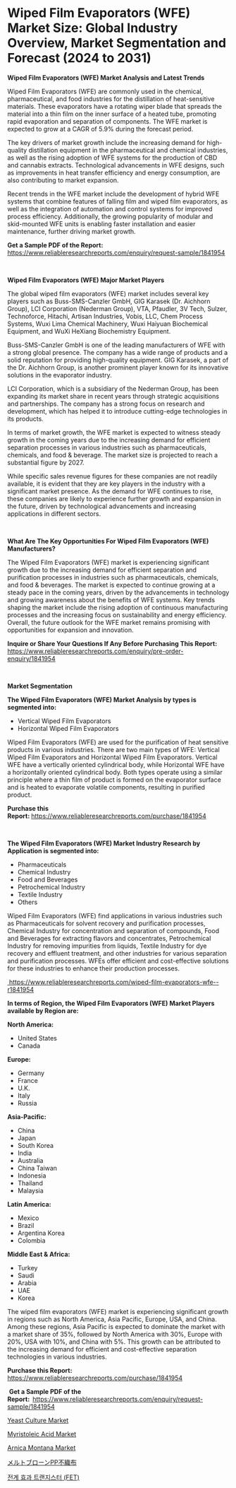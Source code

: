 <p><h1>Wiped Film Evaporators (WFE) Market Size: Global Industry Overview, Market Segmentation and Forecast (2024 to 2031)</h1></p><p><strong>Wiped Film Evaporators (WFE) Market Analysis and Latest Trends</strong></p>
<p><p>Wiped Film Evaporators (WFE) are commonly used in the chemical, pharmaceutical, and food industries for the distillation of heat-sensitive materials. These evaporators have a rotating wiper blade that spreads the material into a thin film on the inner surface of a heated tube, promoting rapid evaporation and separation of components. The WFE market is expected to grow at a CAGR of 5.9% during the forecast period.</p><p>The key drivers of market growth include the increasing demand for high-quality distillation equipment in the pharmaceutical and chemical industries, as well as the rising adoption of WFE systems for the production of CBD and cannabis extracts. Technological advancements in WFE designs, such as improvements in heat transfer efficiency and energy consumption, are also contributing to market expansion.</p><p>Recent trends in the WFE market include the development of hybrid WFE systems that combine features of falling film and wiped film evaporators, as well as the integration of automation and control systems for improved process efficiency. Additionally, the growing popularity of modular and skid-mounted WFE units is enabling faster installation and easier maintenance, further driving market growth.</p></p>
<p><strong>Get a Sample PDF of the Report:&nbsp;</strong> <a href="https://www.reliableresearchreports.com/enquiry/request-sample/1841954">https://www.reliableresearchreports.com/enquiry/request-sample/1841954</a></p>
<p>&nbsp;</p>
<p><strong>Wiped Film Evaporators (WFE) Major Market Players</strong></p>
<p><p>The global wiped film evaporators (WFE) market includes several key players such as Buss-SMS-Canzler GmbH, GIG Karasek (Dr. Aichhorn Group), LCI Corporation (Nederman Group), VTA, Pfaudler, 3V Tech, Sulzer, Technoforce, Hitachi, Artisan Industries, Vobis, LLC, Chem Process Systems, Wuxi Lima Chemical Machinery, Wuxi Haiyuan Biochemical Equipment, and WuXi HeXiang Biochemistry Equipment.</p><p>Buss-SMS-Canzler GmbH is one of the leading manufacturers of WFE with a strong global presence. The company has a wide range of products and a solid reputation for providing high-quality equipment. GIG Karasek, a part of the Dr. Aichhorn Group, is another prominent player known for its innovative solutions in the evaporator industry.</p><p>LCI Corporation, which is a subsidiary of the Nederman Group, has been expanding its market share in recent years through strategic acquisitions and partnerships. The company has a strong focus on research and development, which has helped it to introduce cutting-edge technologies in its products.</p><p>In terms of market growth, the WFE market is expected to witness steady growth in the coming years due to the increasing demand for efficient separation processes in various industries such as pharmaceuticals, chemicals, and food & beverage. The market size is projected to reach a substantial figure by 2027.</p><p>While specific sales revenue figures for these companies are not readily available, it is evident that they are key players in the industry with a significant market presence. As the demand for WFE continues to rise, these companies are likely to experience further growth and expansion in the future, driven by technological advancements and increasing applications in different sectors.</p></p>
<p>&nbsp;</p>
<p><strong>What Are The Key Opportunities For Wiped Film Evaporators (WFE) Manufacturers?</strong></p>
<p><p>The Wiped Film Evaporators (WFE) market is experiencing significant growth due to the increasing demand for efficient separation and purification processes in industries such as pharmaceuticals, chemicals, and food & beverages. The market is expected to continue growing at a steady pace in the coming years, driven by the advancements in technology and growing awareness about the benefits of WFE systems. Key trends shaping the market include the rising adoption of continuous manufacturing processes and the increasing focus on sustainability and energy efficiency. Overall, the future outlook for the WFE market remains promising with opportunities for expansion and innovation.</p></p>
<p><strong>Inquire or Share Your Questions If Any Before Purchasing This Report:</strong> <a href="https://www.reliableresearchreports.com/enquiry/pre-order-enquiry/1841954">https://www.reliableresearchreports.com/enquiry/pre-order-enquiry/1841954</a></p>
<p>&nbsp;</p>
<p><strong>Market Segmentation</strong></p>
<p><strong>The Wiped Film Evaporators (WFE) Market Analysis by types is segmented into:</strong></p>
<p><ul><li>Vertical Wiped Film Evaporators</li><li>Horizontal Wiped Film Evaporators</li></ul></p>
<p><p>Wiped Film Evaporators (WFE) are used for the purification of heat sensitive products in various industries. There are two main types of WFE: Vertical Wiped Film Evaporators and Horizontal Wiped Film Evaporators. Vertical WFE have a vertically oriented cylindrical body, while Horizontal WFE have a horizontally oriented cylindrical body. Both types operate using a similar principle where a thin film of product is formed on the evaporator surface and is heated to evaporate volatile components, resulting in purified product.</p></p>
<p><strong>Purchase this Report:&nbsp;</strong><a href="https://www.reliableresearchreports.com/purchase/1841954">https://www.reliableresearchreports.com/purchase/1841954</a></p>
<p>&nbsp;</p>
<p><strong>The Wiped Film Evaporators (WFE) Market Industry Research by Application is segmented into:</strong></p>
<p><ul><li>Pharmaceuticals</li><li>Chemical Industry</li><li>Food and Beverages</li><li>Petrochemical Industry</li><li>Textile Industry</li><li>Others</li></ul></p>
<p><p>Wiped Film Evaporators (WFE) find applications in various industries such as Pharmaceuticals for solvent recovery and purification processes, Chemical Industry for concentration and separation of compounds, Food and Beverages for extracting flavors and concentrates, Petrochemical Industry for removing impurities from liquids, Textile Industry for dye recovery and effluent treatment, and other industries for various separation and purification processes. WFEs offer efficient and cost-effective solutions for these industries to enhance their production processes.</p></p>
<p><a href="https://www.reliableresearchreports.com/wiped-film-evaporators-wfe--r1841954">&nbsp;https://www.reliableresearchreports.com/wiped-film-evaporators-wfe--r1841954</a></p>
<p><strong>In terms of Region, the Wiped Film Evaporators (WFE) Market Players available by Region are:</strong></p>
<p>
    <p> <strong> North America: </strong>
        <ul>
            <li>United States</li>
            <li>Canada</li>
        </ul>
        </p> 
    <p> <strong> Europe: </strong>
        <ul>
            <li>Germany</li>
            <li>France</li>
            <li>U.K.</li>
            <li>Italy</li>
            <li>Russia</li>
        </ul>
        </p> 
    <p> <strong> Asia-Pacific: </strong>
        <ul>
            <li>China</li>
            <li>Japan</li>
            <li>South Korea</li>
            <li>India</li>
            <li>Australia</li>
            <li>China Taiwan</li>
            <li>Indonesia</li>
            <li>Thailand</li>
            <li>Malaysia</li>
        </ul>
        </p> 
    <p> <strong> Latin America: </strong>
        <ul>
            <li>Mexico</li>
            <li>Brazil</li>
            <li>Argentina Korea</li>
            <li>Colombia</li>
        </ul>
        </p> 
    <p> <strong> Middle East & Africa: </strong>
        <ul>
            <li>Turkey</li>
            <li>Saudi</li>
            <li>Arabia</li>
            <li>UAE</li>
            <li>Korea</li>
        </ul>
    </p>
    </p>
<p><p>The wiped film evaporators (WFE) market is experiencing significant growth in regions such as North America, Asia Pacific, Europe, USA, and China. Among these regions, Asia Pacific is expected to dominate the market with a market share of 35%, followed by North America with 30%, Europe with 20%, USA with 10%, and China with 5%. This growth can be attributed to the increasing demand for efficient and cost-effective separation technologies in various industries.</p></p>
<p><strong>Purchase this Report: </strong><a href="https://www.reliableresearchreports.com/purchase/1841954">https://www.reliableresearchreports.com/purchase/1841954</a></p>
<p>&nbsp;<strong>Get a Sample PDF of the Report:&nbsp;&nbsp;</strong><a href="https://www.reliableresearchreports.com/enquiry/request-sample/1841954">https://www.reliableresearchreports.com/enquiry/request-sample/1841954</a></p>
<p><strong></strong></p>
<p><p><a href="https://www.linkedin.com/pulse/global-yeast-culture-market-status-2024-2031-forecast-region-jw7je">Yeast Culture Market</a></p><p><a href="https://www.linkedin.com/pulse/myristoleic-acid-market-size-growing-cagr-128-report-covers-oir4e">Myristoleic Acid Market</a></p><p><a href="https://github.com/moyahfrancoestellec51j635wcx/Market-Research-Report-List-3/blob/main/arnica-montana-market.md">Arnica Montana Market</a></p><p><a href="https://github.com/NikitaBruen/Market-Research-Report-List-1/blob/main/7854940122307.md">メルトブローンPP不織布</a></p><p><a href="https://github.com/fernandotryO5lson96765/Market-Research-Report-List-2/blob/main/5699264101394.md">전계 효과 트랜지스터 (FET)</a></p></p>